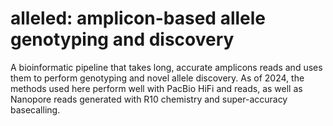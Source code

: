 # alleled: amplicon-based allele genotyping and discovery

A bioinformatic pipeline that takes long, accurate amplicons reads and uses them to perform genotyping and novel allele discovery. As of 2024, the methods used here perform well with PacBio HiFi and reads, as well as Nanopore reads generated with R10 chemistry and super-accuracy basecalling.
